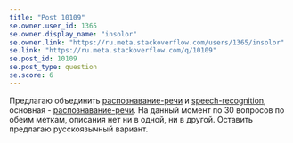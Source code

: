 ```yaml
---
title: "Post 10109"
se.owner.user_id: 1365
se.owner.display_name: "insolor"
se.owner.link: "https://ru.meta.stackoverflow.com/users/1365/insolor"
se.link: "https://ru.meta.stackoverflow.com/q/10109"
se.post_id: 10109
se.post_type: question
se.score: 6
---
```

<p>Предлагаю объединить <a href="https://ru.stackoverflow.com/questions/tagged/%d1%80%d0%b0%d1%81%d0%bf%d0%be%d0%b7%d0%bd%d0%b0%d0%b2%d0%b0%d0%bd%d0%b8%d0%b5-%d1%80%d0%b5%d1%87%d0%b8" class="post-tag" title="показать вопросы с меткой [распознавание-речи]" rel="tag">распознавание-речи</a> и <a href="https://ru.stackoverflow.com/questions/tagged/speech-recognition" class="post-tag" title="показать вопросы с меткой [speech-recognition]" rel="tag">speech-recognition</a>, основная - <a href="https://ru.stackoverflow.com/questions/tagged/%d1%80%d0%b0%d1%81%d0%bf%d0%be%d0%b7%d0%bd%d0%b0%d0%b2%d0%b0%d0%bd%d0%b8%d0%b5-%d1%80%d0%b5%d1%87%d0%b8" class="post-tag" title="показать вопросы с меткой [распознавание-речи]" rel="tag">распознавание-речи</a>. На данный момент по 30 вопросов по обеим меткам, описания нет ни в одной, ни в другой. Оставить предлагаю русскоязычный вариант.</p>
